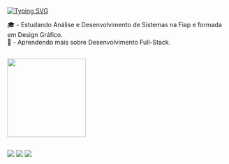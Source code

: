 [![Typing SVG](https://readme-typing-svg.demolab.com?font=Fira+Code&pause=1000&width=435&lines=Ol%C3%A1%2C+eu+sou+a+Francine)](https://git.io/typing-svg)

🎓 - Estudando Análise e Desenvolvimento de Sistemas na Fiap e formada em Design Gráfico. <br>
🌱 - Aprendendo mais sobre Desenvolvimento Full-Stack.

##

<img loading="lazy" height="180em" src="https://github-readme-stats.vercel.app/api/top-langs/?username=Francinemaaciel&layout=compact&langs_count=7&theme=dracula"/>

##

<div> 
  <a href = "mailto:francine_sa@hotmail.com""><img src="https://img.shields.io/badge/Microsoft_Outlook-0078D4?style=for-the-badge&logo=microsoft-outlook&logoColor=white" target="_blank"></a>
  <a href="https://www.linkedin.com/in/franmaciel/" target="_blank"><img src="https://img.shields.io/badge/-LinkedIn-%230077B5?style=for-the-badge&logo=linkedin&logoColor=white" target="_blank"></a> 
  <a href = "https://www.behance.net/francinemaciel"><img src="https://img.shields.io/badge/-Behance-blue?style=for-the-badge&logo=behance&logoColor=white" target="_blank"></a>
</div>

